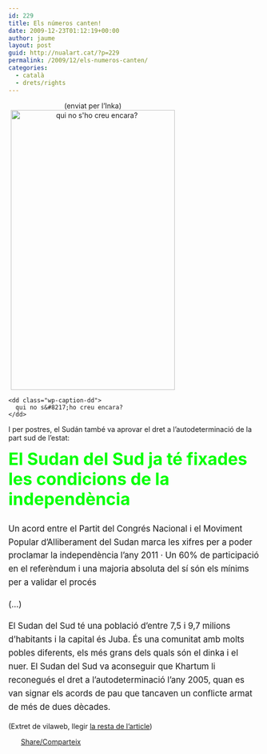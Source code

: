 ```yaml
---
id: 229
title: Els números canten!
date: 2009-12-23T01:12:19+00:00
author: jaume
layout: post
guid: http://nualart.cat/?p=229
permalink: /2009/12/els-numeros-canten/
categories:
  - català
  - drets/rights
---
```

<div class="mceTemp mceIEcenter">
  <dl id="attachment_230" class="wp-caption aligncenter" style="width: 338px;">
    <p style="text-align: center;">
      (enviat per l&#8217;Inka)<img class="size-full wp-image-230 " title="image001" src="http://nualart.cat/wp-content/uploads/2009/12/image001.jpg" alt="qui no s'ho creu encara?" width="328" height="559" srcset="http://nualart.cat/wp-content/uploads/2009/12/image001.jpg 328w, http://nualart.cat/wp-content/uploads/2009/12/image001-176x300.jpg 176w" sizes="(max-width: 328px) 100vw, 328px" />
    </p>
    
    <dd class="wp-caption-dd">
      qui no s&#8217;ho creu encara?
    </dd>
  </dl>
</div>

I per postres, el Sudán també va aprovar el dret a l&#8217;autodeterminació de la part sud de l&#8217;estat:

<h1 style="margin-top: 0px; margin-right: 0px; margin-bottom: 0.75em; margin-left: 0px; font-size: 2.4em; line-height: 1.2em; padding: 0px;">
  <span style="color: #00ff00;">El Sudan del Sud ja té fixades les condicions de la independència</span>
</h1>

<p style="margin-top: 0px; margin-right: 0px; margin-bottom: 1em; margin-left: 0px; font-size: 1.2em; line-height: 1.6; padding: 0px;">
  Un acord entre el Partit del Congrés Nacional i el Moviment Popular d&#8217;Alliberament del Sudan marca les xifres per a poder proclamar la independència l&#8217;any 2011 · Un 60% de participació en el referèndum i una majoria absoluta del sí són els mínims per a validar el procés
</p>

<p style="margin-top: 0px; margin-right: 0px; margin-bottom: 1em; margin-left: 0px; font-size: 1.2em; line-height: 1.6; padding: 0px;">
  (&#8230;)
</p>

<p style="margin-top: 0px; margin-right: 0px; margin-bottom: 1em; margin-left: 0px; font-size: 1.2em; line-height: 1.6; padding: 0px;">
  El Sudan del Sud té una població d&#8217;entre 7,5 i 9,7 milions d&#8217;habitants i la capital és Juba. És una comunitat amb molts pobles diferents, els més grans dels quals són el dinka i el nuer. El Sudan del Sud va aconseguir que Khartum li reconegués el dret a l’autodeterminació l’any 2005, quan es van signar els acords de pau que tancaven un conflicte armat de més de dues dècades.
</p>

(Extret de vilaweb, llegir <a href="http://www.vilaweb.cat/noticia/3670408/sudan-sud-fixades-condicions-independencia.html" onclick="_gaq.push(['_trackEvent', 'outbound-article', 'http://www.vilaweb.cat/noticia/3670408/sudan-sud-fixades-condicions-independencia.html', 'la resta de l&#8217;article']);" >la resta de l&#8217;article</a>)

<div class="addtoany_share_save_container addtoany_content_bottom">
  <div class="a2a_kit a2a_kit_size_32 addtoany_list a2a_target" id="wpa2a_27">
    <a href="https://www.addtoany.com/share" onclick="_gaq.push(['_trackEvent', 'outbound-article', 'https://www.addtoany.com/share', 'Share/Comparteix']);" class="a2a_dd addtoany_share_save"  style="background:url(http://nualart.cat/wp-content/plugins/add-to-any/share_16_16.png) no-repeat scroll 4px 0px;padding:0 0 0 25px;display:inline-block;height:16px;vertical-align:middle"><span>Share/Comparteix</span></a>
  </div>
</div>